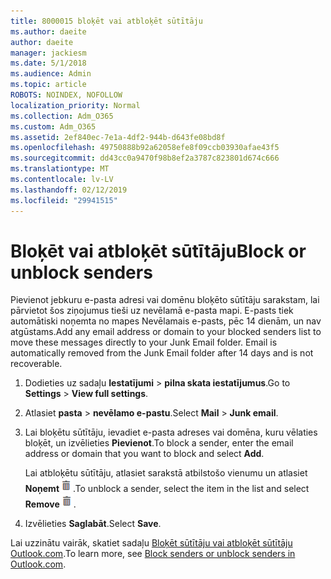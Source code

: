 ```yaml
---
title: 8000015 bloķēt vai atbloķēt sūtītāju
ms.author: daeite
author: daeite
manager: jackiesm
ms.date: 5/1/2018
ms.audience: Admin
ms.topic: article
ROBOTS: NOINDEX, NOFOLLOW
localization_priority: Normal
ms.collection: Adm_O365
ms.custom: Adm_O365
ms.assetid: 2ef840ec-7e1a-4df2-944b-d643fe08bd8f
ms.openlocfilehash: 49750888b92a62058efe8f09ccb03930afae43f5
ms.sourcegitcommit: dd43cc0a9470f98b8ef2a3787c823801d674c666
ms.translationtype: MT
ms.contentlocale: lv-LV
ms.lasthandoff: 02/12/2019
ms.locfileid: "29941515"
---
```

# <a name="block-or-unblock-senders"></a><span data-ttu-id="b0a1e-102">Bloķēt vai atbloķēt sūtītāju</span><span class="sxs-lookup"><span data-stu-id="b0a1e-102">Block or unblock senders</span></span>

<span data-ttu-id="b0a1e-p101">Pievienot jebkuru e-pasta adresi vai domēnu bloķēto sūtītāju sarakstam, lai pārvietot šos ziņojumus tieši uz nevēlamā e-pasta mapi. E-pasts tiek automātiski noņemta no mapes Nevēlamais e-pasts, pēc 14 dienām, un nav atgūstams.</span><span class="sxs-lookup"><span data-stu-id="b0a1e-p101">Add any email address or domain to your blocked senders list to move these messages directly to your Junk Email folder. Email is automatically removed from the Junk Email folder after 14 days and is not recoverable.</span></span>
  
1. <span data-ttu-id="b0a1e-105">Dodieties uz sadaļu **Iestatījumi** \> **pilna skata iestatījumus**.</span><span class="sxs-lookup"><span data-stu-id="b0a1e-105">Go to **Settings** \> **View full settings**.</span></span> 
    
2. <span data-ttu-id="b0a1e-106">Atlasiet **pasta** \> **nevēlamo e-pastu**.</span><span class="sxs-lookup"><span data-stu-id="b0a1e-106">Select **Mail** \> **Junk email**.</span></span> 
    
3. <span data-ttu-id="b0a1e-107">Lai bloķētu sūtītāju, ievadiet e-pasta adreses vai domēna, kuru vēlaties bloķēt, un izvēlieties **Pievienot**.</span><span class="sxs-lookup"><span data-stu-id="b0a1e-107">To block a sender, enter the email address or domain that you want to block and select **Add**.</span></span> 
    
    <span data-ttu-id="b0a1e-108">Lai atbloķētu sūtītāju, atlasiet sarakstā atbilstošo vienumu un atlasiet **Noņemt**![dzēst](media/deb47846-8483-4f9d-813a-fc8fe288b583.png).</span><span class="sxs-lookup"><span data-stu-id="b0a1e-108">To unblock a sender, select the item in the list and select **Remove**![Delete](media/deb47846-8483-4f9d-813a-fc8fe288b583.png).</span></span>
    
4. <span data-ttu-id="b0a1e-109">Izvēlieties **Saglabāt**.</span><span class="sxs-lookup"><span data-stu-id="b0a1e-109">Select **Save**.</span></span> 
    
<span data-ttu-id="b0a1e-110">Lai uzzinātu vairāk, skatiet sadaļu [Bloķēt sūtītāju vai atbloķēt sūtītāju Outlook.com](https://go.microsoft.com/fwlink/p/?linkid=873133).</span><span class="sxs-lookup"><span data-stu-id="b0a1e-110">To learn more, see [Block senders or unblock senders in Outlook.com](https://go.microsoft.com/fwlink/p/?linkid=873133).</span></span>
  

